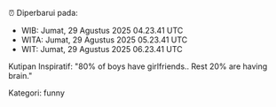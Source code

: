 ⏰ Diperbarui pada:
- WIB: Jumat, 29 Agustus 2025 04.23.41 UTC
- WITA: Jumat, 29 Agustus 2025 05.23.41 UTC
- WIT: Jumat, 29 Agustus 2025 06.23.41 UTC

Kutipan Inspiratif:
"80% of boys have girlfriends.. Rest 20% are having brain."


Kategori: funny


